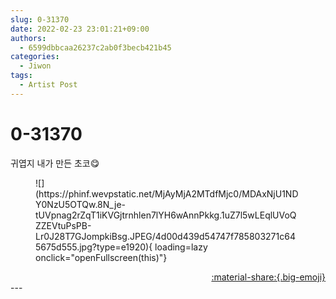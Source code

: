 ```yaml
---
slug: 0-31370
date: 2022-02-23 23:01:21+09:00
authors:
  - 6599dbbcaa26237c2ab0f3becb421b45
categories:
  - Jiwon
tags:
  - Artist Post
---
```


# 0-31370

<div class="post-container" markdown="1">
<div class="content-container md-sidebar__scrollwrap" markdown="1">

귀엽지 내가 만든 초코😋
<figure markdown="1">
![](https://phinf.wevpstatic.net/MjAyMjA2MTdfMjc0/MDAxNjU1NDY0NzU5OTQw.8N_je-tUVpnag2rZqT1iKVGjtrnhlen7lYH6wAnnPkkg.1uZ7l5wLEqlUVoQZZEVtuPsPB-Lr0J28T7GJompkiBsg.JPEG/4d00d439d54747f785803271c645675d555.jpg?type=e1920){ loading=lazy onclick="openFullscreen(this)"}
</figure>


</div>
</div>

<div style="text-align: right;" markdown="1">
<a href="https://weverse.io/fromis9/artist/0-31370" style="text-align: right;">:material-share:{.big-emoji}</a>
</div>
---

